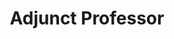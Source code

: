 ---
title: Adjunct Professor
organization: The College of New Jersey
location: Ewing, NJ
start: 2013-08-01
end: 2014-05-30
---